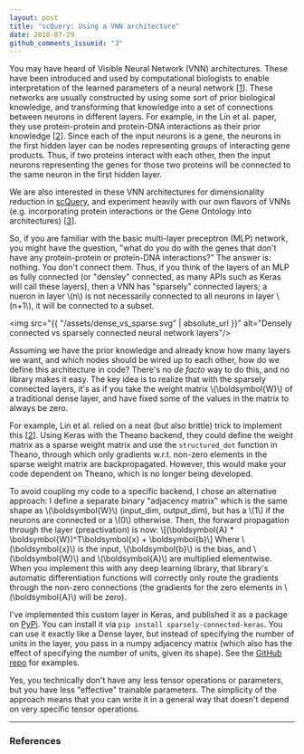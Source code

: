 ```yaml
---
layout: post
title: "scQuery: Using a VNN architecture"
date: 2018-07-29
github_comments_issueid: "3"
---
```


You may have heard of Visible Neural Network (VNN) architectures. These have been introduced and used by computational biologists to enable interpretation of the learned parameters of a neural network [<a href="#citation_1">1</a>]. These networks are usually constructed by using some sort of prior biological knowledge, and transforming that knowledge into a set of connections between neurons in different layers. For example, in the Lin et al. paper, they use protein-protein and protein-DNA interactions as their prior knowledge [<a href="#citation_2">2</a>]. Since each of the input neurons is a gene, the neurons in the first hidden layer can be nodes representing groups of interacting gene products. Thus, if two proteins interact with each other, then the input neurons representing the genes for those two proteins will be connected to the same neuron in the first hidden layer.

We are also interested in these VNN architectures for dimensionality reduction in [scQuery](https://scquery.cs.cmu.edu/), and experiment heavily with our own flavors of VNNs (e.g. incorporating protein interactions or the Gene Ontology into architectures) [<a href="#citation_3">3</a>].

So, if you are familiar with the basic multi-layer preceptron (MLP) network, you might have the question, "what do you do with the genes that don't have any protein-protein or protein-DNA interactions?" The answer is: nothing. You don't connect them. Thus, if you think of the layers of an MLP as fully connected (or "densley" connected, as many APIs such as Keras will call these layers), then a VNN has "sparsely" connected layers; a nueron in layer \\(n\\) is not necessarily connected to all neurons in layer \\(n+1\\), it will be connected to a subset.

<img src="{{ "/assets/dense_vs_sparse.svg" | absolute_url }}" alt="Densely connected vs sparsely connected neural network layers"/>

Assuming we have the prior knowledge and already know how many layers we want, and which nodes should be wired up to each other, how do we define this architecture in code? There's no *de facto* way to do this, and no library makes it easy. The key idea is to realize that with the sparsely connected layers, it's as if you take the weight matrix \\(\boldsymbol{W}\\) of a traditional dense layer, and have fixed some of the values in the matrix to always be zero.

For example, Lin et al. relied on a neat (but also brittle) trick to implement this [<a href="#citation_2">2</a>]. Using Keras with the Theano backend, they could define the weight matrix as a sparse weight matrix and use the `structured_dot` function in Theano, through which only gradients w.r.t. non-zero elements in the sparse weight matrix are backpropagated. However, this would make your code dependent on Theano, which is no longer being developed.

To avoid coupling my code to a specific backend, I chose an alternative approach: I define a separate binary "adjacency matrix" which is the same shape as \\(\boldsymbol{W}\\) (input_dim, output_dim), but has a \\(1\\) if the neurons are connected or a \\(0\\) otherwise. Then, the forward propagation through the layer (preactivation) is now: \\[(\boldsymbol{A} * \boldsymbol{W})^T\boldsymbol{x} + \boldsymbol{b}\\] Where \\(\boldsymbol{x}\\) is the input, \\(\boldsymbol{b}\\) is the bias, and \\(\boldsymbol{W}\\) and \\(\boldsymbol{A}\\) are multiplied elementwise. When you implement this with any deep learning library, that library's automatic differentiation functions will correctly only route the gradients through the non-zero connections (the gradients for the zero elements in \\(\boldsymbol{A}\\) will be zero).

I've implemented this custom layer in Keras, and published it as a package on [PyPi](https://pypi.org/project/sparsely-connected-keras/). You can install it via `pip install sparsely-connected-keras`. You can use it exactly like a Dense layer, but instead of specifying the number of units in the layer, you pass in a numpy adjacency matrix (which also has the effect of specifying the number of units, given its shape). See the [GitHub repo](https://github.com/AmirAlavi/sparsely-connected-keras) for examples.

Yes, you technically don't have any less tensor operations or parameters, but you have less "effective" trainable parameters. The simplicity of the approach means that you can write it in a general way that doesn't depend on very specific tensor operations.

***
### References

<textarea id="bibtex_input" style="display:none;">
@article{ma2018using,
	customOrder={1},
	title={Using deep learning to model the hierarchical structure and function of a cell},
	author={Ma, Jianzhu and Yu, Michael Ku and Fong, Samson and Ono, Keiichiro and Sage, Eric and Demchak, Barry and Sharan, Roded and Ideker, Trey},
	journal={Nature methods},
	volume={15},
	number={4},
	pages={290},
	year={2018},
	publisher={Nature Publishing Group}
},

@article{doi:10.1093/nar/gkx681,
	customOrder={2},
	author = {Lin, Chieh and Jain, Siddhartha and Kim, Hannah and Bar-Joseph, Ziv},
	title = {Using neural networks for reducing the dimensions of single-cell RNA-Seq data},
	journal = {Nucleic Acids Research},
	volume = {45},
	number = {17},
	pages = {e156},
	year = {2017},
	doi = {10.1093/nar/gkx681},
	URL = {http://dx.doi.org/10.1093/nar/gkx681},
	eprint = {/oup/backfile/content_public/journal/nar/45/17/10.1093_nar_gkx681/3/gkx681.pdf}
},

@article{alavi2018scquery,
	customOrder={3},
	title={scQuery: a web server for comparative analysis of single-cell RNA-seq data},
    	author={Alavi, Amir and Ruffalo, Matthew and Parvangada, Aiyappa and Huang, Zhilin and Bar-Joseph, Ziv},
      	journal={bioRxiv},
        pages={323238},
	year={2018},
	publisher={Cold Spring Harbor Laboratory}
},
</textarea>

<div class="bibtex_template" style="display: none;">
    <ol id="citation_+customOrder+" class="bibtexVar" start="+customOrder+" extra="customOrder"> <li>
      <span class="if title">
            <span style="text-decoration: underline;" class="title"></span>,
      </span>
      <div class="if author">
        <span class="author"></span>
      </div>
      <div>
        <span class="if journal"><em><span class="journal"></span></em>,</span>
        <span class="if publisher"><em><span class="publisher"></span></em>,</span>
        <span class="if booktitle">In <em><span class="booktitle"></span></em>,</span>
        <span class="if address"><span class="address"></span>,</span>
        <span class="if month"><span class="month"></span>,</span>
        <span class="if year"><span class="year"></span>.</span>
        <span class="if note"><span class="note"></span></span>
        <a class="bibtexVar" role="button" data-toggle="collapse" href="#bib+BIBTEXKEY+" aria-expanded="false" aria-controls="bib+BIBTEXKEY+" extra="BIBTEXKEY">
	     [bib]
		</a>
      </div>
      <div class="bibtexVar collapse" id="bib+BIBTEXKEY+" extra="BIBTEXKEY">
      	     <div class="well">
	     	      <pre><span class="bibtexraw noread"></span></pre>
		      		   </div>
				     </div>
				       <div style="display:none"><span class="bibtextype"></span></div>
    </li></ol>
</div>
  
<div id="bibtex_display"></div>